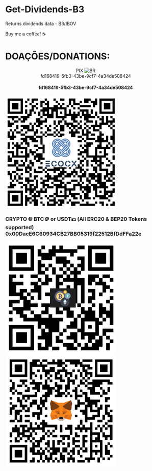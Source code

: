 
# Get-Dividends-B3
Returns dividends data - B3/IBOV

Buy me a coffee! ☕
# DOAÇÕES/DONATIONS:
<p align="center">
  PIX <img src="https://cdn-icons-png.flaticon.com/512/197/197386.png" width="20" title="BR"><br>fd168419-5fb3-43be-9cf7-4a34de508424
  <br><h4 align="center">fd168419-5fb3-43be-9cf7-4a34de508424</h4>
  <img align="center" src="./images/Pix.png" width="350" title="PIX">
</p>

<p align="left">
  <h3>CRYPTO 🌐 BTC🪙 or USDT💵 (All ERC20 & BEP20 Tokens supported) <br>0x00DacE6C60934CB27BB05319f22512BfDdFFa22e</h3>
</p>
<p float="left">
  <img src="./images/Address.png" width="350" title="Address">
  <img src="./images/MetaMask.png" width="350" title="MetaMask">
</p>




